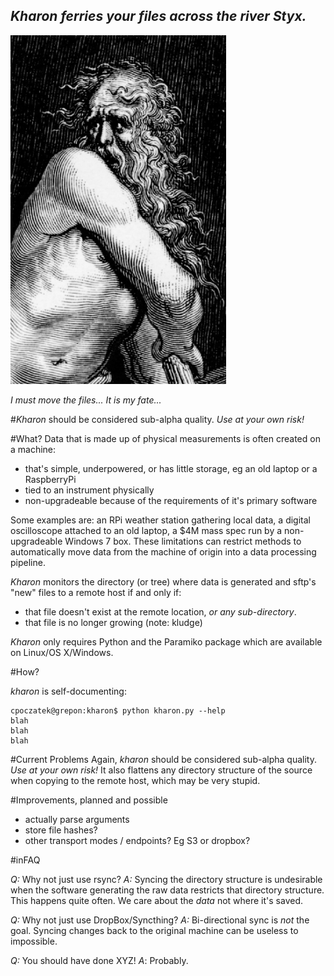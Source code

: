 
_Kharon ferries your files across the river Styx._
-----
![Kharon (Charon) etching](imgs/Charon-crop.png)

_I must move the files... It is my fate..._

#_Kharon_ should be considered sub-alpha quality. *_Use at your own risk!_*

#What?
Data that is made up of physical measurements is often created on a machine:
- that's simple, underpowered, or has little storage, eg an old laptop or a RaspberryPi
- tied to an instrument physically
- non-upgradeable because of the requirements of it's primary software

Some examples are: an RPi weather station gathering local data, a digital oscilloscope
attached to an old laptop, a $4M mass spec run by a non-upgradeable Windows 7 box.
These limitations can restrict methods to automatically move data from the
machine of origin into a data processing pipeline.

_Kharon_ monitors the directory (or tree) where data is generated and sftp's "new"
files to a remote host if and only if:
- that file doesn't exist at the remote location, _or any sub-directory_.
- that file is no longer growing (note: kludge)

_Kharon_ only requires Python and the Paramiko package which are available on
Linux/OS X/Windows.

#How?

_kharon_ is self-documenting:

```
cpoczatek@grepon:kharon$ python kharon.py --help
blah
blah
blah
```

#Current Problems
Again, _kharon_ should be considered sub-alpha quality. *_Use at your own risk!_* It also
flattens any directory structure of the source when copying to the remote host,
which may be very stupid.

#Improvements, planned and possible
- actually parse arguments
- store file hashes?
- other transport modes / endpoints? Eg S3 or dropbox?

#inFAQ

_Q:_ Why not just use rsync?
_A:_ Syncing the directory structure is undesirable when the software generating
the raw data restricts that directory structure. This happens quite often. We care
about the *data* not where it's saved.

_Q:_ Why not just use DropBox/Syncthing?
_A:_ Bi-directional sync is *not* the goal. Syncing changes back to the original
machine can be useless to impossible.

_Q:_ You should have done XYZ!
_A_: Probably.
